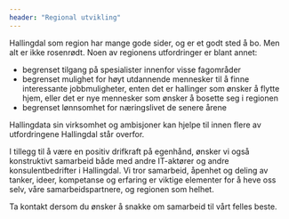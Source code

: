 ```yaml
---
header: "Regional utvikling"
---
```

Hallingdal som region har mange gode sider, og er et godt sted å bo. Men alt er ikke rosenrødt. Noen av regionens utfordringer er blant annet:

* begrenset tilgang på spesialister innenfor visse fagområder
* begrenset mulighet for høyt utdannende mennesker til å finne interessante jobbmuligheter, enten det er hallinger som ønsker å flytte hjem, eller det er nye mennesker som ønsker å bosette seg i regionen
* begrenset lønnsomhet for næringslivet de senere årene

Hallingdata sin virksomhet og ambisjoner kan hjelpe til innen flere av utfordringene Hallingdal står overfor.

I tillegg til å være en positiv drifkraft på egenhånd, ønsker vi også konstruktivt samarbeid både med andre IT-aktører og andre konsulentbedrifter i Hallingdal. Vi tror samarbeid, åpenhet og deling av tanker, ideer, kompetanse og erfaring er viktige elementer for å heve oss selv, våre samarbeidspartnere, og regionen som helhet.

Ta kontakt dersom du ønsker å snakke om samarbeid til vårt felles beste.